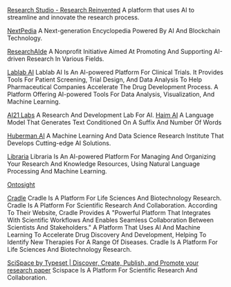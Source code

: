 
[Research Studio - Research Reinvented](https://researchstudio.ai/)
A platform that uses AI to streamline and innovate the research process.

[NextPedia](https://www.nextpedia.io/)
A Next-generation Encyclopedia Powered By AI And Blockchain Technology.

[ResearchAIde](https://www.researchaide.org/)
A Nonprofit Initiative Aimed At Promoting And Supporting AI-driven Research In Various Fields.

[Lablab AI](https://lablab.ai/)
Lablab AI Is An AI-powered Platform For Clinical Trials. It Provides Tools For Patient Screening, Trial Design, And Data Analysis To Help Pharmaceutical Companies Accelerate The Drug Development Process.
A Platform Offering AI-powered Tools For Data Analysis, Visualization, And Machine Learning.

[AI21 Labs](https://www.ai21.com/)
A Research And Development Lab For AI.
[Haim AI](https://www.ai21.com/haim)
A Language Model That Generates Text Conditioned On A Suffix And Number Of Words

[Huberman AI](https://huberman.rile.yt/)
A Machine Learning And Data Science Research Institute That Develops Cutting-edge AI Solutions.

[Libraria](https://libraria.dev/)
Libraria Is An AI-powered Platform For Managing And Organizing Your Research And Knowledge Resources, Using Natural Language Processing And Machine Learning.

[Ontosight](https://ontosight.ai/)

[Cradle](https://cradle.bio/)
Cradle Is A Platform For Life Sciences And Biotechnology Research.
Cradle Is A Platform For Scientific Research And Collaboration. According To Their Website, Cradle Provides A "Powerful Platform That Integrates With Scientific Workflows And Enables Seamless Collaboration Between Scientists And Stakeholders."
A Platform That Uses AI And Machine Learning To Accelerate Drug Discovery And Development, Helping To Identify New Therapies For A Range Of Diseases.
Cradle Is A Platform For Life Sciences And Biotechnology Research.

[SciSpace by Typeset | Discover, Create, Publish, and Promote your research paper](https://typeset.io/)
Scispace Is A Platform For Scientific Research And Collaboration.
